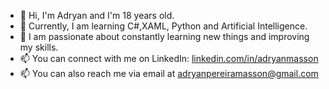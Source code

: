 - 👋 Hi, I'm Adryan and I'm 18 years old.
- 🌱 Currently, I am learning C#,XAML, Python and Artificial Intelligence.
- 💞️ I am passionate about constantly learning new things and improving my skills.
- 📫 You can connect with me on LinkedIn: [linkedin.com/in/adryanmasson](https://www.linkedin.com/in/adryanmasson/)
- 📫 You can also reach me via email at adryanpereiramasson@gmail.com
